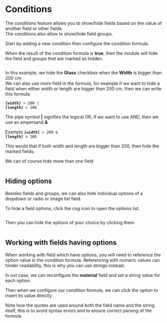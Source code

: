 # Conditions
The conditions feature allows you to show/hide fields based on the value of another field or other fields.  
The conditions also allow to show/hide field groups.  

Start by adding a new condition then configure the condition formula. 

When the result of the condition formula is **true**,
then the module will hide the field and groups that are marked as hidden.

<img srcset="/images/conditions.jpg 2x">

In this example, we hide the **Glass** checkbox when the **Width** is bigger than 200 cm.  
We can also use more field in the formula,
for example if we want to hide a field when either width or length are bigger than 200 cm,
then we can write this formula

<code class="formula">**[width]** > 200 | **[length]** > 200</code>  

The pipe symbol **|** signifies the logical OR, if we want to use AND, then we use an ampersand **&** 

Example
<code class="formula">**[width]** > 200 & **[length]** > 200</code>  

This would that if both width and length are bigger than 200, then hide the marked fields.

We can of course hide more than one field

<img srcset="/images/condition-more.jpg 2x" class="border">

## Hiding options
Besides fields and groups, we can also hide individual options of a dropdown or radio or image list field.

To hide a field options, click the cog icon to open the options list.

<img srcset="/images/condition-cog.jpg 2x" class="border">

Then you can hide the options of your choice by clicking them

<img srcset="/images/condition-options.jpg 2x" class="border">

## Working with fields having options
When working with field which have options, you will need to reference the option value in the condition formula.
Referencing with numeric values can hinder readability, this is why you can use strings instead.

In out case, we can reconfigure the **material** field and set a string value for each option.
<img srcset="/images/condition-strings.jpg 2x" class="border">

Then when we configure our condition formula, we can click the option to insert its value directly
<img srcset="/images/dropdown-formula-strings.jpg 2x" class="border">

Note how the quotes are used around both the field name and the string itself,
this is to avoid syntax errors and to ensure correct parsing of the formula. 
